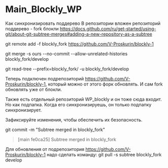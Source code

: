 # Main_Blockly_WP
Как синхронизировать поддерево
В репозитории вложен репозиторий поддерево - fork блокли
https://docs.github.com/ru/get-started/using-git/about-git-subtree-merges#adding-a-new-repository-as-a-subtree

git remote add -f blockly_fork https://github.com/V-Proskurin/blockly-1

git merge -s ours --no-commit --allow-unrelated-histories blockly_fork/develop

git read-tree --prefix=blockly_fork/ -u blockly_fork/develop

Теперь подключен подрепозиторий https://github.com/V-Proskurin/blockly-1, который можно от этого форк обновлять. И сам fork обновлять уже от блокли.

Также есть отдельный репозиторий WP_blockly и он тоже сюда входит. Но как подпапка. Когда его синхронизируешь, он только подпапку синхронизирует.

Зафиксируйте изменения, чтобы обеспечить их безопасность.

git commit -m "Subtree merged in blockly_fork"
> [main fe0ca25] Subtree merged in blockly_fork

Для обновления от подрепозитория https://github.com/V-Proskurin/blockly-1 надо сделать команду:
git pull -s subtree blockly_fork develop
